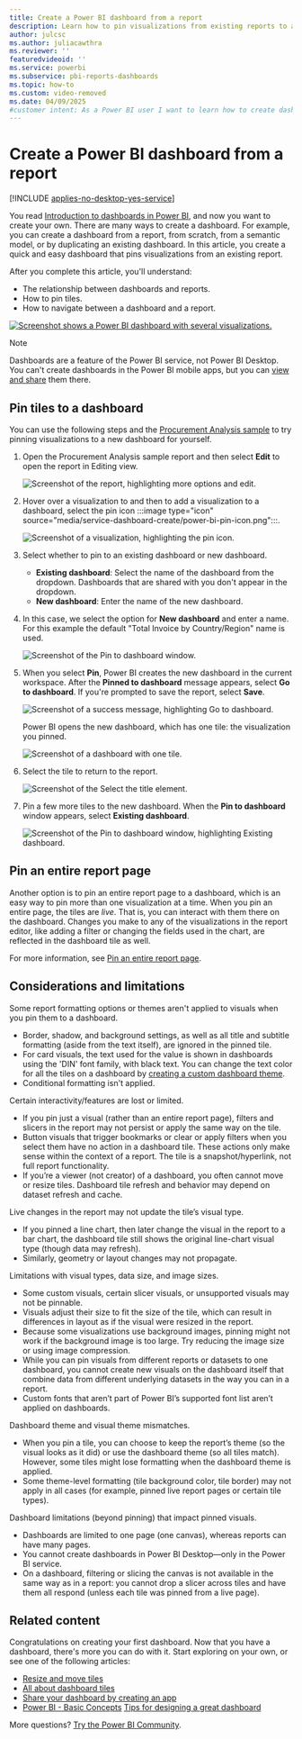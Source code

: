 ```yaml
---
title: Create a Power BI dashboard from a report
description: Learn how to pin visualizations from existing reports to a dashboard in Power BI to help users understand data relationships.
author: julcsc
ms.author: juliacawthra
ms.reviewer: ''
featuredvideoid: ''
ms.service: powerbi
ms.subservice: pbi-reports-dashboards
ms.topic: how-to
ms.custom: video-removed
ms.date: 04/09/2025
#customer intent: As a Power BI user I want to learn how to create dashboards with visualizations.
---
```

# Create a Power BI dashboard from a report

[!INCLUDE [applies-no-desktop-yes-service](../includes/applies-no-desktop-yes-service.md)]

You read [Introduction to dashboards in Power BI](service-dashboards.md), and now you want to create your own. There are many ways to create a dashboard. For example, you can create a dashboard from a report, from scratch, from a semantic model, or by duplicating an existing dashboard. In this article, you create a quick and easy dashboard that pins visualizations from an existing report.

After you complete this article, you'll understand:

- The relationship between dashboards and reports.
- How to pin tiles.
- How to navigate between a dashboard and a report.

[![Screenshot shows a Power BI dashboard with several visualizations.](media/service-dashboard-create/power-bi-completed-dashboard-small.png)](media/service-dashboard-create/power-bi-completed-dashboard-small.png#lightbox)

> [!NOTE]
> Dashboards are a feature of the Power BI service, not Power BI Desktop. You can't create dashboards in the Power BI mobile apps, but you can [view and share](../consumer/mobile/mobile-apps-view-dashboard.md) them there.
>
>

## Pin tiles to a dashboard

You can use the following steps and the [Procurement Analysis sample](sample-procurement.md) to try pinning visualizations to a new dashboard for yourself.

1. Open the Procurement Analysis sample report and then select **Edit** to open the report in Editing view.

    ![Screenshot of the report, highlighting more options and edit.](media/service-dashboard-create/power-bi-reading-view-new.png)

1. Hover over a visualization to and then to add a visualization to a dashboard, select the pin icon :::image type="icon" source="media/service-dashboard-create/power-bi-pin-icon.png":::.

    ![Screenshot of a visualization, highlighting the pin icon.](media/service-dashboard-create/power-bi-hover-new.png)
1. Select whether to pin to an existing dashboard or new dashboard.

   - **Existing dashboard**: Select the name of the dashboard from the dropdown. Dashboards that are shared with you don't appear in the dropdown.
   - **New dashboard**: Enter the name of the new dashboard.

1. In this case, we select the option for **New dashboard** and enter a name. For this example the default "Total Invoice by Country/Region" name is used.

    ![Screenshot of the Pin to dashboard window.](media/service-dashboard-create/power-bi-pin-title.png)

1. When you select **Pin**, Power BI creates the new dashboard in the current workspace. After the **Pinned to dashboard** message appears, select **Go to dashboard**. If you're prompted to save the report, select **Save**.

    ![Screenshot of a success message, highlighting Go to dashboard.](media/service-dashboard-create/power-bi-pin-success.png)

    Power BI opens the new dashboard, which has one tile: the visualization you pinned.

   ![Screenshot of a dashboard with one tile.](media/service-dashboard-create/power-bi-pinned.png)

1. Select the tile to return to the report.

     ![Screenshot of the Select the title element.](media/service-dashboard-create/select-the-title.png)

1. Pin a few more tiles to the new dashboard. When the **Pin to dashboard** window appears, select **Existing dashboard**.  

   ![Screenshot of the Pin to dashboard window, highlighting Existing dashboard.](media/service-dashboard-create/power-bi-existing-dashboard.png)

## Pin an entire report page

Another option is to pin an entire report page to a dashboard, which is an easy way to pin more than one visualization at a time. When you pin an entire page, the tiles are *live*. That is, you can interact with them there on the dashboard. Changes you make to any of the visualizations in the report editor, like adding a filter or changing the fields used in the chart, are reflected in the dashboard tile as well.  

For more information, see [Pin an entire report page](service-dashboard-pin-live-tile-from-report.md).

## Considerations and limitations

Some report formatting options or themes aren't applied to visuals when you pin them to a dashboard.
- Border, shadow, and background settings, as well as all title and subtitle formatting (aside from the text itself), are ignored in the pinned tile.
- For card visuals, the text used for the value is shown in dashboards using the 'DIN' font family, with black text. You can change the text color for all the tiles on a dashboard by [creating a custom dashboard theme](service-dashboard-themes.md).
- Conditional formatting isn't applied.

Certain interactivity/features are lost or limited.
- If you pin just a visual (rather than an entire report page), filters and slicers in the report may not persist or apply the same way on the tile.
- Button visuals that trigger bookmarks or clear or apply filters when you select them have no action in a dashboard tile. These actions only make sense within the context of a report. The tile is a snapshot/hyperlink, not full report functionality.
- If you’re a viewer (not creator) of a dashboard, you often cannot move or resize tiles. Dashboard tile refresh and behavior may depend on dataset refresh and cache.

Live changes in the report may not update the tile’s visual type.
- If you pinned a line chart, then later change the visual in the report to a bar chart, the dashboard tile still shows the original line-chart visual type (though data may refresh).
- Similarly, geometry or layout changes may not propagate.

Limitations with visual types, data size, and image sizes.
- Some custom visuals, certain slicer visuals, or unsupported visuals may not be pinnable.
- Visuals adjust their size to fit the size of the tile, which can result in differences in layout as if the visual were resized in the report.
- Because some visualizations use background images, pinning might not work if the background image is too large. Try reducing the image size or using image compression.
- While you can pin visuals from different reports or datasets to one dashboard, you cannot create new visuals on the dashboard itself that combine data from different underlying datasets in the way you can in a report.
- Custom fonts that aren’t part of Power BI’s supported font list aren’t applied on dashboards.

Dashboard theme and visual theme mismatches.
- When you pin a tile, you can choose to keep the report’s theme (so the visual looks as it did) or use the dashboard theme (so all tiles match). However, some tiles might lose formatting when the dashboard theme is applied.
- Some theme-level formatting (tile background color, tile border) may not apply in all cases (for example, pinned live report pages or certain tile types).
  
Dashboard limitations (beyond pinning) that impact pinned visuals.
- Dashboards are limited to one page (one canvas), whereas reports can have many pages.
- You cannot create dashboards in Power BI Desktop—only in the Power BI service.
- On a dashboard, filtering or slicing the canvas is not available in the same way as in a report: you cannot drop a slicer across tiles and have them all respond (unless each tile was pinned from a live page).


## Related content

Congratulations on creating your first dashboard. Now that you have a dashboard, there's more you can do with it. Start exploring on your own, or see one of the following articles:

- [Resize and move tiles](service-dashboard-edit-tile.md)
- [All about dashboard tiles](service-dashboard-tiles.md)
- [Share your dashboard by creating an app](../collaborate-share/service-create-distribute-apps.md)
- [Power BI - Basic Concepts](../fundamentals/service-basic-concepts.md)
 [Tips for designing a great dashboard](service-dashboards-design-tips.md)

More questions? [Try the Power BI Community](https://community.powerbi.com/).
